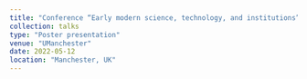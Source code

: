 ```yaml
---
title: "Conference “Early modern science, technology, and institutions” "
collection: talks
type: "Poster presentation"
venue: "UManchester"
date: 2022-05-12
location: "Manchester, UK"
---
```

